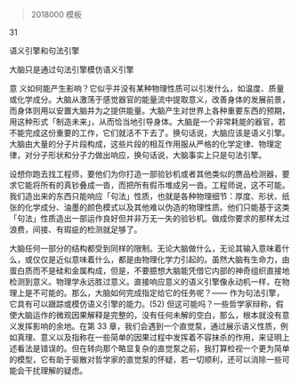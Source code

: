 #

> 2018000 模板

31

语义引擎和句法引擎

大脑只是通过句法引擎模仿语义引擎

意 义如何能产生影响？它似乎并没有某种物理性质可以引发什么，如温度、质量或化学成分。大脑从激荡于感觉器官的能量流中提取意义，改善身体的发展前景，而身体则用以安置大脑并为之提供能量。大脑产生对世界上各种重要东西的预期，用这种形式「制造未来」，从而恰当地引导身体。大脑是一个非常耗能的器官，若不能完成这份重要的工作，它们就活不下去了。换句话说，大脑应该是语义引擎。大脑由大量的分子片段构成，这些片段的相互作用服从严格的化学定律、物理定律，对分子形状和分子力做出响应，换句话说，大脑事实上只是句法引擎。

设想你跑去找工程师，要他们为你打造一部验钞机或者其他类似的赝品检测器，要求它能将所有的真钞叠成一沓，而把所有假币堆成另一沓。工程师说，这不可能。我们造出来的东西只能响应「句法」性质，也就是各种物理细节：厚度、形状、纸张的化学成分、油墨的颜色模式以及其他难以伪造的物理性质。他们只能基于这类「句法」性质造出一部运作良好但并非万无一失的验钞机。做成你要求的那样太过浪费，间接、有瑕疵的检测就足够了。

大脑任何一部分的结构都受到同样的限制。无论大脑做什么，无论其输入意味着什么，或仅仅是近似意味着什么，都是由物理化学力引起的。虽然大脑有生命力，由蛋白质而不是硅和金属构成，但是，不要臆想大脑能凭借它内部的神奇组织直接地检测到意义。物理学永远胜过意义。直接响应意义的语义引擎像永动机一样，在物理上是不可能的。那么，大脑如何完成指定给它的任务呢？—— 作为句法引擎，它具有可以跟踪或模仿语义引擎的能力。(52) 但这可能吗？一些哲学家辩称，假使大脑运作的微观因果解释是完整的，没有任何未解的空白，那么，根本就没有意义发挥影响的余地。在第 33 章，我们会遇到一个直觉泵，通过展示语义性质，例如真理、意义以及指称在一些简单的因果过程中发挥着不容抹杀的作用，来证明上述看法是错误的。但在转向那个略显复杂的直觉泵之前，我打算检视一个更为简单的模型，它有助于驱散对哲学家的直觉泵的怀疑，若一切顺利，还可以消除一些可能会干扰理解的疑虑。

